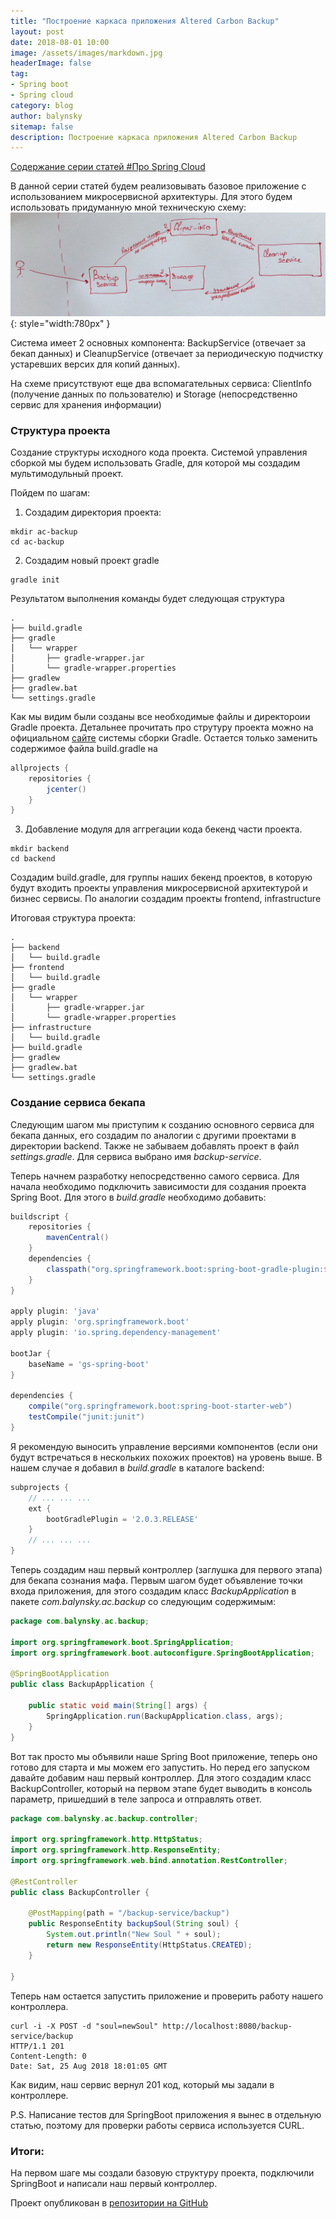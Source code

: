 ```yaml
---
title: "Построение каркаса приложения Altered Carbon Backup"
layout: post
date: 2018-08-01 10:00
image: /assets/images/markdown.jpg
headerImage: false
tag:
- Spring boot
- Spring cloud
category: blog
author: balynsky
sitemap: false
description: Построение каркаса приложения Altered Carbon Backup
---
```


[Содержание серии статей #Про Spring Cloud][1]

В данной серии статей будем реализовывать базовое приложение с использованием
микросервисной архитектуры. Для этого будем использовать придуманную мной техническую схему:
![Markdowm Image][4]{: style="width:780px" }

Система имеет 2 основных компонента: BackupService (отвечает за бекап данных) и CleanupService (отвечает за 
периодическую подчистку устаревших версих для копий данных). 

На схеме присутствуют еще два вспомагательных сервиса: ClientInfo (получение данных по пользователю) и Storage 
(непосредственно сервис для хранения информации)

### Структура проекта
Создание структуры исходного кода проекта. Системой управления сборкой мы будем использовать Gradle, 
для которой мы создадим мультимодульный проект.

Пойдем по шагам:
1. Создадим директория проекта:
```
mkdir ac-backup
cd ac-backup
```

2. Создадим новый проект gradle
```
gradle init
```
Результатом выполнения команды будет следующая структура
```
.
├── build.gradle
├── gradle
│   └── wrapper
│       ├── gradle-wrapper.jar
│       └── gradle-wrapper.properties
├── gradlew
├── gradlew.bat
└── settings.gradle
```
Как мы видим были созданы все необходимые файлы и директороии Gradle проекта. Детальнее прочитать 
про струтуру проекта можно на официальном [сайте][2] системы сборки Gradle. 
Остается только заменить содержимое файла build.gradle на 
```groovy
allprojects {
    repositories {
        jcenter() 
    }
}
```
3. Добавление модуля для аггрегации кода бекенд части проекта.
```
mkdir backend
cd backend
```
Создадим build.gradle, для группы наших бекенд проектов, в которую будут входить проекты
управления микросервисной архитектурой и бизнес сервисы. По аналогии создадим проекты frontend, infrastructure

Итоговая структура проекта:
```
.
├── backend
│   └── build.gradle
├── frontend
│   └── build.gradle
├── gradle
│   └── wrapper
│       ├── gradle-wrapper.jar
│       └── gradle-wrapper.properties
├── infrastructure
│   └── build.gradle
├── build.gradle
├── gradlew
├── gradlew.bat
└── settings.gradle
```

### Создание сервиса бекапа

Следующим шагом мы приступим к созданию основного сервиса для бекапа данных, его создадим по аналогии с другими
проектами в директории backend. Также не забываем добавлять проект в файл _settings.gradle_. Для сервиса выбрано имя
_backup-service_.

Теперь начнем разработку непосредственно самого сервиса. Для начала необходимо подключить зависимости для создания
проекта Spring Boot. Для этого в _build.gradle_ необходимо добавить:
```groovy
buildscript {
    repositories {
        mavenCentral()
    }
    dependencies {
        classpath("org.springframework.boot:spring-boot-gradle-plugin:${bootGradlePlugin}")
    }
}

apply plugin: 'java'
apply plugin: 'org.springframework.boot'
apply plugin: 'io.spring.dependency-management'

bootJar {
    baseName = 'gs-spring-boot'
}

dependencies {
    compile("org.springframework.boot:spring-boot-starter-web")
    testCompile("junit:junit")
}

```
Я рекомендую выносить управление версиями компонентов (если они будут встречаться в нескольких похожих проектов)
на уровень выше. В нашем случае я добавил в _build.gradle_ в каталоге backend:
```groovy
subprojects {
    // ... ... ...
    ext {
        bootGradlePlugin = '2.0.3.RELEASE'
    }
    // ... ... ...
}

```

Теперь создадим наш первый контроллер (заглушка для первого этапа) для бекапа сознания мафа. Первым шагом
будет объявление точки входа приложения, для этого создадим класс _BackupApplication_ в пакете
_com.balynsky.ac.backup_ со следующим содержимым:
```java
package com.balynsky.ac.backup;

import org.springframework.boot.SpringApplication;
import org.springframework.boot.autoconfigure.SpringBootApplication;

@SpringBootApplication
public class BackupApplication {

	public static void main(String[] args) {
		SpringApplication.run(BackupApplication.class, args);
	}
}

```
Вот так просто мы объявили наше Spring Boot приложение, теперь оно готово для старта и мы можем его запустить.
Но перед его запуском давайте добавим наш первый контроллер. Для этого создадим класс BackupController, 
который на первом этапе будет выводить в консоль параметр, пришедший в теле запроса и отправлять ответ.
```java
package com.balynsky.ac.backup.controller;

import org.springframework.http.HttpStatus;
import org.springframework.http.ResponseEntity;
import org.springframework.web.bind.annotation.RestController;

@RestController
public class BackupController {
	
	@PostMapping(path = "/backup-service/backup")
	public ResponseEntity backupSoul(String soul) {
		System.out.println("New Soul " + soul);
		return new ResponseEntity(HttpStatus.CREATED);
	}

}
```
Теперь нам остается запустить приложение и проверить работу нашего контроллера.
```
curl -i -X POST -d "soul=newSoul" http://localhost:8080/backup-service/backup
HTTP/1.1 201 
Content-Length: 0
Date: Sat, 25 Aug 2018 18:01:05 GMT
```
Как видим, наш сервис вернул 201 код, который мы задали в контроллере. 

P.S. Написание тестов для SpringBoot приложения я вынес в отдельную статью, поэтому для проверки работы сервиса 
используется CURL.

### Итоги:
На первом шаге мы создали базовую структуру проекта, подключили SpringBoot и написали наш первый контроллер.

Проект опубликован в [репозитории на GitHub][3] 

[1]: /spring-cloud-starter
[2]: https://gradle.org
[3]: https://github.com/balynsky/ac-backup/releases/tag/v1-20180801
[4]: /assets/images/posts/2018-08-01/1.jpg
